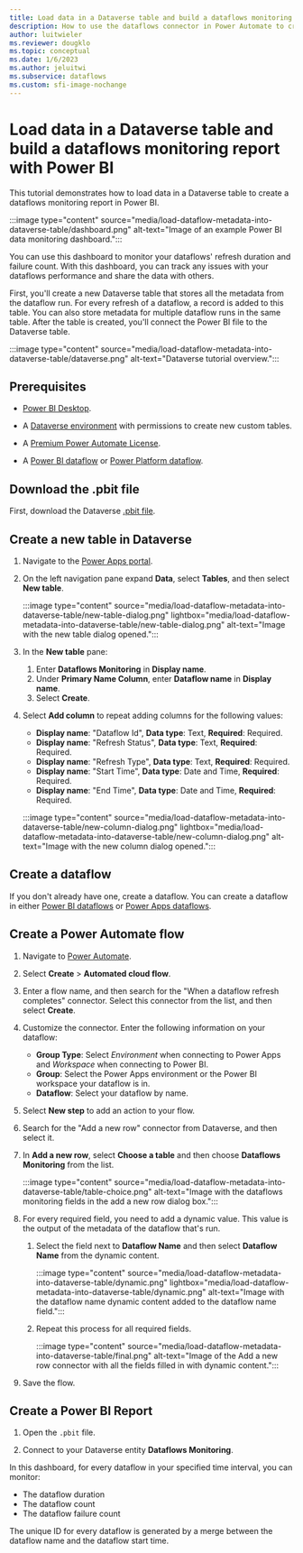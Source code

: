 ```yaml
---
title: Load data in a Dataverse table and build a dataflows monitoring report with Power BI
description: How to use the dataflows connector in Power Automate to create a dataflows monitoring report with Power BI
author: luitwieler
ms.reviewer: dougklo
ms.topic: conceptual
ms.date: 1/6/2023
ms.author: jeluitwi
ms.subservice: dataflows
ms.custom: sfi-image-nochange
---
```


# Load data in a Dataverse table and build a dataflows monitoring report with Power BI

This tutorial demonstrates how to load data in a Dataverse table to create a dataflows monitoring report in Power BI.

:::image type="content" source="media/load-dataflow-metadata-into-dataverse-table/dashboard.png" alt-text="Image of an example Power BI data monitoring dashboard.":::

You can use this dashboard to monitor your dataflows' refresh duration and failure count. With this dashboard, you can track any issues with your dataflows performance and share the data with others.

First, you'll create a new Dataverse table that stores all the metadata from the dataflow run. For every refresh of a dataflow, a record is added to this table. You can also store metadata for multiple dataflow runs in the same table. After the table is created, you'll connect the Power BI file to the Dataverse table.

:::image type="content" source="media/load-dataflow-metadata-into-dataverse-table/dataverse.png" alt-text="Dataverse tutorial overview.":::

## Prerequisites

* [Power BI Desktop](https://www.microsoft.com/download/details.aspx?id=58494).

* A [Dataverse environment](/powerapps/maker/common-data-service/data-platform-intro) with permissions to create new custom tables.

* A [Premium Power Automate License](/power-platform/admin/pricing-billing-skus).

* A [Power BI dataflow](/power-bi/transform-model/dataflows/dataflows-introduction-self-service) or [Power Platform dataflow](/powerapps/maker/common-data-service/create-and-use-dataflows).

## Download the .pbit file

First, download the Dataverse [.pbit file](https://download.microsoft.com/download/1/4/E/14EDED28-6C58-4055-A65C-23B4DA81C4DE/dataverse-template-v2.pbit).

## Create a new table in Dataverse

1. Navigate to the [Power Apps portal](https://powerapps.microsoft.com/).

2. On the left navigation pane expand **Data**, select **Tables**, and then select **New table**.

   :::image type="content" source="media/load-dataflow-metadata-into-dataverse-table/new-table-dialog.png" lightbox="media/load-dataflow-metadata-into-dataverse-table/new-table-dialog.png" alt-text="Image with the new table dialog opened.":::
3. In the **New table** pane:
   1. Enter **Dataflows Monitoring** in **Display name**.
   1. Under **Primary Name Column**, enter **Dataflow name** in **Display name**.
   1. Select **Create**.

4. Select **Add column** to repeat adding columns for the following values:

   * **Display name**: "Dataflow Id", **Data type**: Text, **Required**: Required.
   * **Display name**: "Refresh Status", **Data type**: Text, **Required**: Required.
   * **Display name**: "Refresh Type", **Data type**: Text, **Required**: Required.
   * **Display name**: "Start Time", **Data type**: Date and Time, **Required**: Required.
   * **Display name**: "End Time", **Data type**: Date and Time, **Required**: Required.

   :::image type="content" source="media/load-dataflow-metadata-into-dataverse-table/new-column-dialog.png" lightbox="media/load-dataflow-metadata-into-dataverse-table/new-column-dialog.png" alt-text="Image with the new column dialog opened.":::
## Create a dataflow

If you don't already have one, create a dataflow. You can create a dataflow in either [Power BI dataflows](/power-bi/transform-model/dataflows/dataflows-introduction-self-service) or [Power Apps dataflows](/powerapps/maker/common-data-service/create-and-use-dataflows).

## Create a Power Automate flow

1. Navigate to [Power Automate](https://flow.microsoft.com).
2. Select **Create** > **Automated cloud flow**.
3. Enter a flow name, and then search for the "When a dataflow refresh completes" connector. Select this connector from the list, and then select **Create**.
4. Customize the connector. Enter the following information on your dataflow:

   * **Group Type**: Select *Environment* when connecting to Power Apps and *Workspace* when connecting to Power BI.
   * **Group**: Select the Power Apps environment or the Power BI workspace your dataflow is in.
   * **Dataflow**: Select your dataflow by name.

5. Select **New step** to add an action to your flow.
6. Search for the "Add a new row" connector from Dataverse, and then select it.
7. In **Add a new row**, select **Choose a table** and then choose **Dataflows Monitoring** from the list.

   :::image type="content" source="media/load-dataflow-metadata-into-dataverse-table/table-choice.png" alt-text="Image with the dataflows monitoring fields in the add a new row dialog box.":::

8. For every required field, you need to add a dynamic value. This value is the output of the metadata of the dataflow that's run.
    1. Select the field next to **Dataflow Name** and then select **Dataflow Name** from the dynamic content.

       :::image type="content" source="media/load-dataflow-metadata-into-dataverse-table/dynamic.png" lightbox="media/load-dataflow-metadata-into-dataverse-table/dynamic.png" alt-text="Image with the dataflow name dynamic content added to the dataflow name field.":::
    2. Repeat this process for all required fields.

       :::image type="content" source="media/load-dataflow-metadata-into-dataverse-table/final.png" alt-text="Image of the Add a new row connector with all the fields filled in with dynamic content.":::  

9. Save the flow.

## Create a Power BI Report

1. Open the `.pbit` file.

2. Connect to your Dataverse entity **Dataflows Monitoring**.

In this dashboard, for every dataflow in your specified time interval, you can monitor:

* The dataflow duration
* The dataflow count
* The dataflow failure count

The unique ID for every dataflow is generated by a merge between the dataflow name and the dataflow start time.
